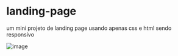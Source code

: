# landing-page
um mini projeto de landing page usando apenas css e html sendo responsivo

![image](https://user-images.githubusercontent.com/104535505/185823260-4ae73ed2-ff45-4a48-a992-3bfb7db9222c.png)
